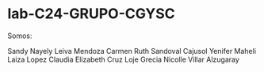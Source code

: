 # lab-C24-GRUPO-CGYSC

Somos: 

Sandy Nayely Leiva Mendoza
Carmen Ruth Sandoval Cajusol
Yenifer Maheli Laiza Lopez
Claudia Elizabeth Cruz Loje
Grecia Nicolle Villar Alzugaray